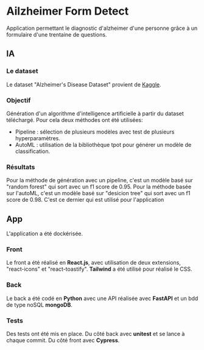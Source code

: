<h1>Ailzheimer Form Detect</h1>

<p>Application permettant le diagnostic d'alzheimer d'une personne grâce à un formulaire d'une trentaine de questions.</p>

<h2>IA</h2>

<h3>Le dataset</h3>
<p>Le dataset "Alzheimer's Disease Dataset" provient de <a href="https://www.kaggle.com/datasets/rabieelkharoua/alzheimers-disease-dataset" target="_blank">Kaggle</a>.</p>
<h3>Objectif</h3>
<p>Génération d'un algorithme d'intelligence artificielle à partir du dataset téléchargé. Pour cela deux méthodes ont été utilisées:</p>
<ul>
<li>Pipeline : sélection de plusieurs modèles avec test de plusieurs hyperparamètres. </li>
<li>AutoML : utilisation de la bibliothèque tpot pour générer un modèle de classification.</li>
</ul>

<h3>Résultats</h3>
<p>Pour la méthode de génération avec un pipeline, c'est un modèle basé sur "random forest" qui sort avec un f1 score de 0.95. Pour la méthode basée sur l'autoML, c'est un modèle basé sur "desicion tree" qui sort avec un f1 score de 0.98. C'est ce dernier qui est utilisé pour l'application</p>

<h2>App</h2>
<p>L'application a été dockérisée.</p>

<h3>Front</h3>
<p>Le front a été réalisé en <strong>React.js</strong>, avec utilisation de deux extensions, "react-icons" et "react-toastify". <strong>Tailwind</strong> a été utilisé pour réalisé le CSS.</p>

<h3>Back</h3>
<p>Le back a été codé en <strong>Python</strong> avec une API réalisée avec <strong>FastAPI</strong> et un bdd de type noSQL <strong>mongoDB</strong>.</p>
<h3>Tests</h3>
<p>Des tests ont été mis en place. Du côté back avec <strong>unitest</strong> et se lance à chaque commit. Du côté front avec <strong>Cypress</strong>.</p>